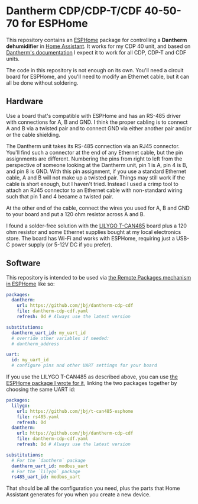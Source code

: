Dantherm CDP/CDP-T/CDF 40-50-70 for ESPHome
===========================================

This repository contains an [ESPHome](https://esphome.io/) package for
controlling a **Dantherm dehumidifier** in [Home
Assistant](https://www.home-assistant.io). It works for my CDP 40 unit, and
based on [Dantherm's
documentation](https://danthermpublicfiles.blob.core.windows.net/en-dantherm-manuals/Dantherm-CDP-CDP-T-CDF-40-50-70-modbus-protocol-instruction-051843-EN.pdf)
I expect it to work for all CDP, CDP-T and CDF units.

The code in this repository is not enough on its own. You'll need a circuit
board for ESPHome, and you'll need to modify an Ethernet cable, but it can all
be done without soldering.

Hardware
--------

Use a board that's compatible with ESPHome and has an RS-485 driver with
connections for A, B and GND. I think the proper cabling is to connect A and B
via a twisted pair and to connect GND via either another pair and/or or the
cable shielding.

The Dantherm unit takes its RS-485 connection via an RJ45 connector. You'll find
such a connector at the end of any Ethernet cable, but the pin assignments are
different. Numbering the pins from right to left from the perspective of someone
looking at the Dantherm unit, pin 1 is A, pin 4 is B, and pin 8 is GND. With
this pin assignment, if you use a standard Ethernet cable, A and B will not make
up a twisted pair. Things may still work if the cable is short enough, but I
haven't tried. Instead I used a crimp tool to attach an RJ45 connector to an
Ethernet cable with non-standard wiring such that pin 1 and 4 became a twisted
pair.

At the other end of the cable, connect the wires you used for A, B and GND to
your board and put a 120 ohm resistor across A and B.

I found a solder-free solution with the [LILYGO
T-CAN485](https://www.lilygo.cc/products/t-can485) board plus a 120 ohm resistor
and some Ethernet supplies bought at my local electronics store. The board has
Wi-Fi and works with ESPHome, requiring just a USB-C power supply (or 5-12V DC
if you prefer).

Software
--------

This repository is intended to be used via [the Remote Packages mechanism in
ESPHome](https://next.esphome.io/guides/configuration-types.html#remote-git-packages)
like so:

```yaml
packages:
  dantherm:
    url: https://github.com/jbj/dantherm-cdp-cdf
    file: dantherm-cdp-cdf.yaml
    refresh: 0d # Always use the latest version

substitutions:
  dantherm_uart_id: my_uart_id
  # override other variables if needed:
  # dantherm_address

uart:
  id: my_uart_id
  # configure pins and other UART settings for your board
```

If you use the LILYGO T-CAN485 as described above, you can use [the ESPHome
package I wrote for it](https://github.com/jbj/t-can485-esphome), linking the
two packages together by choosing the same UART id:

```yaml
packages:
  lilygo:
    url: https://github.com/jbj/t-can485-esphome
    file: rs485.yaml
    refresh: 0d
  dantherm:
    url: https://github.com/jbj/dantherm-cdp-cdf
    file: dantherm-cdp-cdf.yaml
    refresh: 0d # Always use the latest version

substitutions:
  # For the `dantherm` package
  dantherm_uart_id: modbus_uart
  # For the `lilygo` package
  rs485_uart_id: modbus_uart
```

That should be all the configuration you need, plus the parts that Home
Assistant generates for you when you create a new device.
